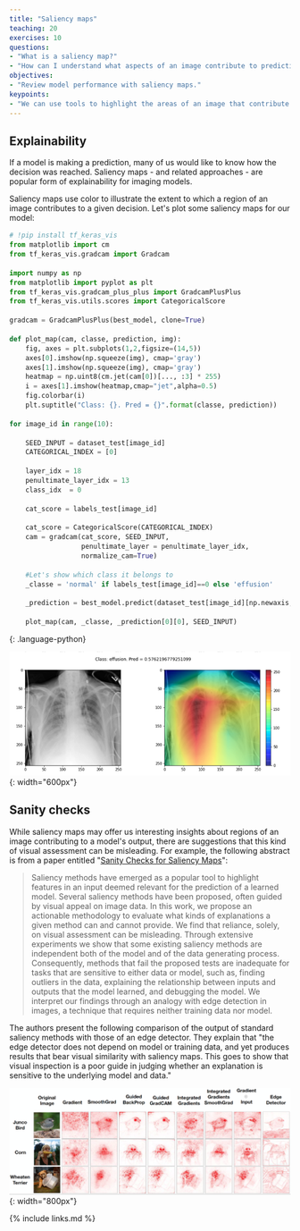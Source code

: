 ```yaml
---
title: "Saliency maps"
teaching: 20
exercises: 10
questions:
- "What is a saliency map?"
- "How can I understand what aspects of an image contribute to predictions made by a network?"
objectives:
- "Review model performance with saliency maps."
keypoints:
- "We can use tools to highlight the areas of an image that contribute to a model output."
---
```


## Explainability

If a model is making a prediction, many of us would like to know how the decision was reached. Saliency maps - and related approaches - are popular form of explainability for imaging models. 

Saliency maps use color to illustrate the extent to which a region of an image contributes to a given decision. Let's plot some saliency maps for our model:


```python
# !pip install tf_keras_vis
from matplotlib import cm
from tf_keras_vis.gradcam import Gradcam

import numpy as np
from matplotlib import pyplot as plt
from tf_keras_vis.gradcam_plus_plus import GradcamPlusPlus
from tf_keras_vis.utils.scores import CategoricalScore

gradcam = GradcamPlusPlus(best_model, clone=True)

def plot_map(cam, classe, prediction, img):
    fig, axes = plt.subplots(1,2,figsize=(14,5))
    axes[0].imshow(np.squeeze(img), cmap='gray')
    axes[1].imshow(np.squeeze(img), cmap='gray')
    heatmap = np.uint8(cm.jet(cam[0])[..., :3] * 255)
    i = axes[1].imshow(heatmap,cmap="jet",alpha=0.5)
    fig.colorbar(i)
    plt.suptitle("Class: {}. Pred = {}".format(classe, prediction))
    
for image_id in range(10):
    
    SEED_INPUT = dataset_test[image_id]
    CATEGORICAL_INDEX = [0]

    layer_idx = 18
    penultimate_layer_idx = 13
    class_idx  = 0

    cat_score = labels_test[image_id]
    
    cat_score = CategoricalScore(CATEGORICAL_INDEX)
    cam = gradcam(cat_score, SEED_INPUT, 
                  penultimate_layer = penultimate_layer_idx,
                  normalize_cam=True)
    
    #Let's show which class it belongs to
    _classe = 'normal' if labels_test[image_id]==0 else 'effusion'

    _prediction = best_model.predict(dataset_test[image_id][np.newaxis,:,...], verbose=0)

    plot_map(cam, _classe, _prediction[0][0], SEED_INPUT)
```
{: .language-python}

![Saliency maps](../fig/saliency.png){: width="600px"}

## Sanity checks

While saliency maps may offer us interesting insights about regions of an image contributing to a model's output, there are suggestions that this kind of visual assessment can be misleading. For example, the following abstract is from a paper entitled "[Sanity Checks for Saliency Maps](https://arxiv.org/abs/1810.03292)":

> Saliency methods have emerged as a popular tool to highlight features in an input deemed relevant for the prediction of a learned model. Several saliency methods have been proposed, often guided by visual appeal on image data. In this work, we propose an actionable methodology to evaluate what kinds of explanations a given method can and cannot provide. We find that reliance, solely, on visual assessment can be misleading. Through extensive experiments we show that some existing saliency methods are independent both of the model and of the data generating process. Consequently, methods that fail the proposed tests are inadequate for tasks that are sensitive to either data or model, such as, finding outliers in the data, explaining the relationship between inputs and outputs that the model learned, and debugging the model. We interpret our findings through an analogy with edge detection in images, a technique that requires neither training data nor model.

The authors present the following comparison of the output of standard saliency methods with those of an edge detector. They explain that "the edge detector does not depend on model or training data, and yet produces results that bear visual similarity with saliency maps. This goes to show that visual inspection is a poor guide in judging whether an explanation is sensitive to the underlying model and data."

![Saliency maps](../fig/saliency_methods_and_edge_detector.png){: width="800px"}


{% include links.md %}
 



